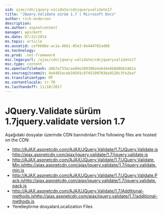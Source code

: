 ```yaml
---
uid: ajax/cdn/jquery-validate/cdnjqueryvalidate17
title: "JQuery.Validate sürüm 1.7 | Microsoft Docs"
author: rick-anderson
description: 
ms.author: aspnetcontent
manager: wpickett
ms.date: 07/23/2014
ms.topic: article
ms.assetid: cef6b8be-ac1a-4661-85e3-8e444782ad88
ms.technology: 
ms.prod: .net-framework
msc.legacyurl: /ajax/cdn/jquery-validate/cdnjqueryvalidate17
msc.type: content
ms.openlocfilehash: ddb7a733ecae89e209380a4ab44e6b8d8bb2462a
ms.sourcegitcommit: 9a9483aceb34591c97451997036a9120c3fe2baf
ms.translationtype: MT
ms.contentlocale: tr-TR
ms.lasthandoff: 11/10/2017
---
```

<a name="jqueryvalidate-version-17"></a><span data-ttu-id="6984e-102">JQuery.Validate sürüm 1.7</span><span class="sxs-lookup"><span data-stu-id="6984e-102">jquery.validate version 1.7</span></span>
====================
<span data-ttu-id="6984e-103">Aşağıdaki dosyalar üzerinde CDN barındırılan:</span><span class="sxs-lookup"><span data-stu-id="6984e-103">The following files are hosted on the CDN:</span></span>

- <span data-ttu-id="6984e-104">http://AJAX.aspnetcdn.com/AJAX/JQuery.Validate/1.7/JQuery.Validate.js</span><span class="sxs-lookup"><span data-stu-id="6984e-104">http://ajax.aspnetcdn.com/ajax/jquery.validate/1.7/jquery.validate.js</span></span>
- <span data-ttu-id="6984e-105">http://AJAX.aspnetcdn.com/AJAX/JQuery.Validate/1.7/JQuery.Validate.Min.js</span><span class="sxs-lookup"><span data-stu-id="6984e-105">http://ajax.aspnetcdn.com/ajax/jquery.validate/1.7/jquery.validate.min.js</span></span>
- <span data-ttu-id="6984e-106">http://AJAX.aspnetcdn.com/AJAX/JQuery.Validate/1.7/JQuery.Validate.Pack.js</span><span class="sxs-lookup"><span data-stu-id="6984e-106">http://ajax.aspnetcdn.com/ajax/jquery.validate/1.7/jquery.validate.pack.js</span></span>
- <span data-ttu-id="6984e-107">http://AJAX.aspnetcdn.com/AJAX/JQuery.Validate/1.7/Additional-methods.js</span><span class="sxs-lookup"><span data-stu-id="6984e-107">http://ajax.aspnetcdn.com/ajax/jquery.validate/1.7/additional-methods.js</span></span>
- <span data-ttu-id="6984e-108">Yerelleştirme dosyaları</span><span class="sxs-lookup"><span data-stu-id="6984e-108">Localization Files</span></span>
